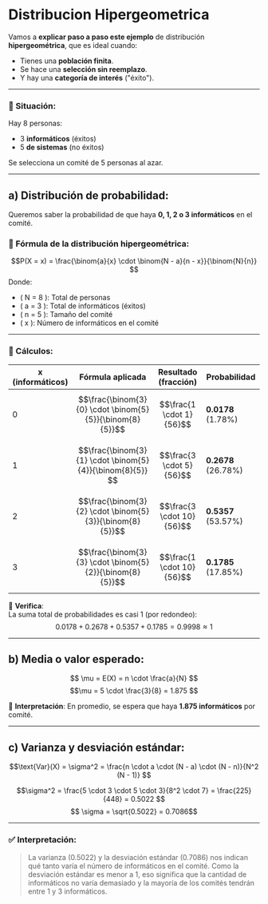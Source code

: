 # Distribucion Hipergeometrica
Vamos a **explicar paso a paso este ejemplo** de distribución **hipergeométrica**, que es ideal cuando:

- Tienes una **población finita**.
- Se hace una **selección sin reemplazo**.
- Y hay una **categoría de interés** ("éxito").

---
### 🔷 Situación:
Hay 8 personas:  
- 3 **informáticos** (éxitos)  
- 5 **de sistemas** (no éxitos)

Se selecciona un comité de 5 personas al azar.

---

## a) **Distribución de probabilidad:**
Queremos saber la probabilidad de que haya **0, 1, 2 o 3 informáticos** en el comité.

### 🔹 Fórmula de la distribución hipergeométrica:
$$P(X = x) = \frac{\binom{a}{x} \cdot \binom{N - a}{n - x}}{\binom{N}{n}}
$$
Donde:
- \( N = 8 \): Total de personas
- \( a = 3 \): Total de informáticos (éxitos)
- \( n = 5 \): Tamaño del comité
- \( x \): Número de informáticos en el comité

---

### 🔸 Cálculos:

| x (informáticos) | Fórmula aplicada                                          | Resultado (fracción)      | Probabilidad        |
| ---------------- | --------------------------------------------------------- | ------------------------- | ------------------- |
| 0                | $$\frac{\binom{3}{0} \cdot \binom{5}{5}}{\binom{8}{5}}$$  | $$\frac{1 \cdot 1}{56}$$  | **0.0178** (1.78%)  |
| 1                | $$\frac{\binom{3}{1} \cdot \binom{5}{4}}{\binom{8}{5}} $$ | $$\frac{3 \cdot 5}{56}$$  | **0.2678** (26.78%) |
| 2                | $$\frac{\binom{3}{2} \cdot \binom{5}{3}}{\binom{8}{5}}$$  | $$\frac{3 \cdot 10}{56}$$ | **0.5357** (53.57%) |
| 3                | $$\frac{\binom{3}{3} \cdot \binom{5}{2}}{\binom{8}{5}}$$  | $$\frac{1 \cdot 10}{56}$$ | **0.1785** (17.85%) |

🔹 **Verifica**:  
La suma total de probabilidades es casi 1 (por redondeo):  
$$0.0178 + 0.2678 + 0.5357 + 0.1785 = 0.9998 \approx 1$$

---

## b) **Media o valor esperado**:

$$
\mu = E(X) = n \cdot \frac{a}{N}
$$
$$\mu = 5 \cdot \frac{3}{8} = 1.875
$$

🔹 **Interpretación**: En promedio, se espera que haya **1.875 informáticos** por comité.

---

## c) **Varianza y desviación estándar**:
$$\text{Var}(X) = \sigma^2 = \frac{n \cdot a \cdot (N - a) \cdot (N - n)}{N^2 (N - 1)}
$$

$$\sigma^2 = \frac{5 \cdot 3 \cdot 5 \cdot 3}{8^2 \cdot 7} = \frac{225}{448} = 0.5022
$$
$$
\sigma = \sqrt{0.5022} = 0.7086$$

---

### ✅ Interpretación:
> La varianza (0.5022) y la desviación estándar (0.7086) nos indican qué tanto varía el número de informáticos en el comité. Como la desviación estándar es menor a 1, eso significa que la cantidad de informáticos no varía demasiado y la mayoría de los comités tendrán entre 1 y 3 informáticos.
